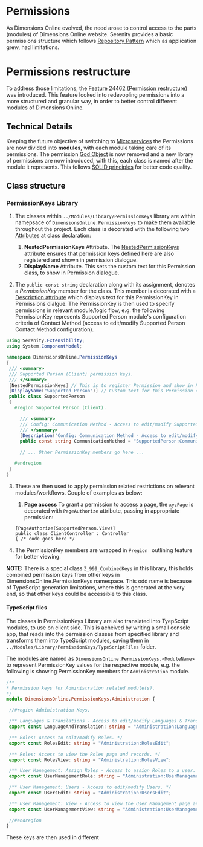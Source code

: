 # Permissions

As Dimensions Online evolved, the need arose to control access to the parts (modules) of Dimensions Online website. 
Serenity provides a basic permissions structure which follows [Repository Pattern](https://docs.microsoft.com/en-us/dotnet/architecture/microservices/microservice-ddd-cqrs-patterns/infrastructure-persistence-layer-design "Click to follow link") which as application grew, had limitations.

# Permissions restructure

To address those limitations, the [Feature 24462 (Permission restructure)](https://d-uk.visualstudio.com/Primary/_workitems/edit/24462 "Click to follow link") was introduced. This feature looked into redevopling permissions into a more structured and granular way, in order to better control different modules of Dimensions Online.


## Technical Details

Keeping the future objective of switching to [Microservices](https://microservices.io/ "Dedicated website") the Permissions are now divided into **modules**, with each module taking care of its permissions. The permission [God Object](https://en.wikipedia.org/wiki/God_object "Anti Pattern") is now removed and a new library of permissions are now introduced, with this, each class is named after the module it represents. This follows [SOLID principles](https://en.wikipedia.org/wiki/SOLID "SOLID") for better code quality.

## Class structure

### PermissionKeys Library

1. The classes within `../Modules/Library/PermissionKeys` library are within namepsace of `DimensionsOnline.PermissionKeys` to make them available throughout the project. Each class is decorated with the following two [Attributes](https://docs.microsoft.com/en-us/dotnet/csharp/programming-guide/concepts/attributes/ "Attributes (C#)") at class declaration:

   1. **NestedPermissionKeys** Attribute. The [NestedPermissionKeys](https://serenity.is/Docs/howto/how_to_register_permissions_in_serene    "Serenity link") attribute ensures that permission keys defined here are also registered and shown in permission dialogue.
   2. **DisplayName** Attribute. This sets the custom text for this Permission class, to show in Permission dialogue.
   
2. The `public const string` declaration along with its assignment, denotes a _PermissionKey_ member for the class. This member is decorated with a [Description attribute](https://docs.microsoft.com/en-us/dotnet/api/system.componentmodel.descriptionattribute?view=netframework-4.8 "DescriptionAttribute (C#)") which displays text for this PermissionKey in Permissions dialgue. The PermissionKey is then used to specify permissions in relevant module/logic flow, e.g. the following PermissionKey represents Supported Person module's configuration criteria of Contact Method (access to edit/modify Supported Person Contact Method configuration).

```csharp
using Serenity.Extensibility;
using System.ComponentModel;

namespace DimensionsOnline.PermissionKeys
{
 /// <summary>
 /// Supported Person (Client) permission keys.
 /// </summary>
 [NestedPermissionKeys] // This is to register Permission and show in Permissions dialogue.
 [DisplayName("Supported Person")] // Custom text for this Permission class, to show in Permission dialogue.
 public class SupportedPerson 
 {
   #region Supported Person (Client).

     /// <summary>
     /// Config: Communication Method - Access to edit/modify Supported Person Communication Method configuration.
     /// </summary>
     [Description("Config: Communication Method - Access to edit/modify Supported Person Communication Method configuration")]
     public const string CommunicationMethod = "SupportedPerson:CommunicationMethod";
     
     // ... Other PermissionKey members go here ... 

   #endregion
 }
}
```
   
   
3. These are then used to apply permission related restrictions on relevant modules/workflows. Couple of examples as below:
   1. **Page access** To grant a permission to access a page, the `xyzPage` is decorated with `PageAuthorize` attribute, passing in appropriate permission:
   ```
   [PageAuthorize(SupportedPerson.View)]
   public class ClientController : Controller
   { /* code goes here */
   ```

4. The PermissionKey members are wrapped in `#region ` outlining feature for better viewing.

**NOTE:** There is a special class `Z_999_CombinedKeys` in this library, this holds combined permission keys from other keys in DimensionsOnline.PermissionKeys namespace. This odd name is because of TypeScript generation limitations, where this is generated at the very end, so that other keys could be accessible to this class.

#### TypeScript files

The classes in PermissionKeys Library are also translated into TyepScript modules, to use on client side. This is acheived by writing a small console app, that reads into the permission classes from specified library and transforms them into TypeScript modules, saving them in `../Modules/Library/PermissionKeys/TypeScriptFiles` folder. 

The modules are named as `DimensionsOnline.PermissionKeys.<ModuleName>` to represent PermissionKey values for the respective module, e.g. the following is showing PermissionKey members for `Administration` module.

```typescript
/** 
* Permission keys for Administration related module(s).
*/
module DimensionsOnline.PermissionKeys.Administration {

 //#region Administration Keys.

 /** Languages & Translations - Access to edit/modify Languages & Translations. */
 export const LanguageAndTranslation: string = "Administration:LanguageAndTranslation";

 /** Roles: Access to edit/modify Roles. */
 export const RolesEdit: string = "Administration:RolesEdit";

 /** Roles: Access to view the Roles page and records. */
 export const RolesView: string = "Administration:RolesView";

 /** User Management: Assign Roles - Access to assign Roles to a user. */
 export const UserManagementRole: string = "Administration:UserManagementRole";

 /** User Management: Users - Access to edit/modify Users. */
 export const UsersEdit: string = "Administration:UsersEdit";

 /** User Management: View - Access to view the User Management page and records. */
 export const UserManagementView: string = "Administration:UserManagementView";

 //#endregion
}

```

These keys are then used in different
